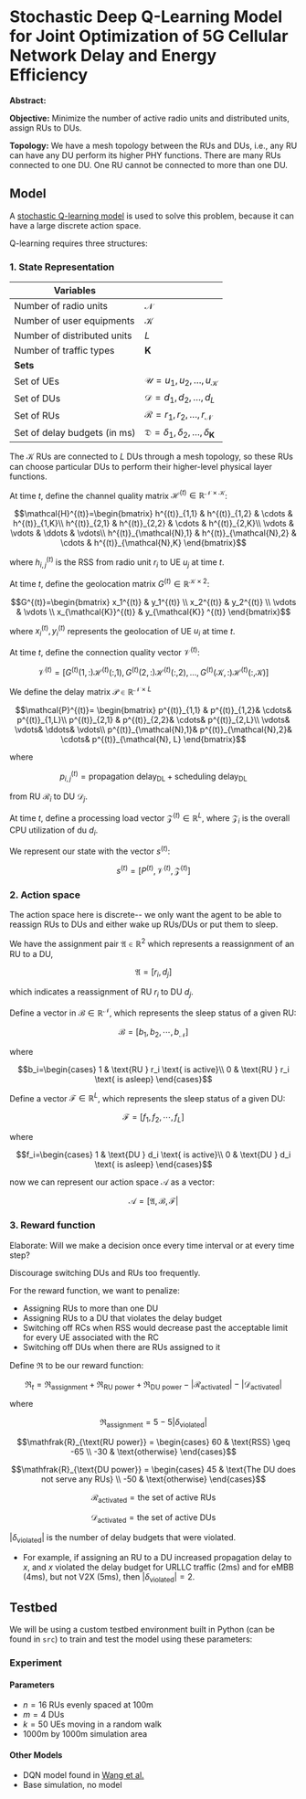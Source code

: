 # Stochastic Deep Q-Learning Model for Joint Optimization of 5G Cellular Network Delay and Energy Efficiency

**Abstract:** 

**Objective:** Minimize the number of active radio units and distributed units, assign RUs to DUs.

**Topology:** We have a mesh topology between the RUs and DUs, i.e., any RU can have any DU perform its higher PHY functions. There are many RUs connected to one DU. One RU cannot be connected to more than one DU.
## Model
A [stochastic Q-learning model](https://arxiv.org/abs/2405.10310) is used to solve this problem, because it can have a large discrete action space.

Q-learning requires three structures:
### 1. State Representation

| Variables                    |                                                              |
| ---------------------------- | ------------------------------------------------------------ |
| Number of radio units        | $\mathcal{N}$                                                |
| Number of user equipments    | $\mathcal{K}$                                                |
| Number of distributed units  | $L$                                                          |
| Number of traffic types      | $\mathbf{K}$                                                 |
| **Sets**                     |                                                              |
| Set of UEs                   | $\mathcal{U}=u_1, u_2, \dots, u_{\mathcal{K}}$               |
| Set of DUs                   | $\mathcal{D} = d_1,d_2,\dots,d_{L}$                          |
| Set of RUs                   | $\mathcal{R}=r_1,r_2,\dots,r_{\mathcal{N}}$                  |
| Set of delay budgets (in ms) | $\mathfrak{D} = \delta_1,\delta_2,\dots,\delta_{\mathbf{K}}$ |

The $\mathcal{K}$ RUs are connected to $L$ DUs through a mesh topology, so these RUs can choose particular DUs to perform their higher-level physical layer functions.

At time $t$, define the channel quality matrix $\mathcal{H}^{(t)} \in \mathbb{R}^{\mathcal{N} \times \mathcal{K}}$:

```math
\mathcal{H}^{(t)}=\begin{bmatrix}
h^{(t)}_{1,1} &  h^{(t)}_{1,2} &  \cdots &  h^{(t)}_{1,K}\\
h^{(t)}_{2,1} &  h^{(t)}_{2,2} &  \cdots &  h^{(t)}_{2,K}\\
\vdots  &  \vdots &  \ddots &  \vdots\\
h^{(t)}_{\mathcal{N},1} &  h^{(t)}_{\mathcal{N},2} & \cdots & h^{(t)}_{\mathcal{N},K}
\end{bmatrix}
```
where $h^{(t)}_{i,j}$ is the RSS from radio unit $r_i$ to UE $u_j$ at time $t$.

At time $t$, define the geolocation matrix $G^{(t)} \in \mathbb{R}^{\mathcal{K} \times 2}$:

```math
G^{(t)}=\begin{bmatrix}
x_1^{(t)} & y_1^{(t)} \\
x_2^{(t)} & y_2^{(t)} \\
\vdots & \vdots  \\
x_{\mathcal{K}}^{(t)} & y_{\mathcal{K}} ^{(t)}
\end{bmatrix}
```
where $x_i^{(t)}, y_i^{(t)}$ represents the geolocation of UE $u_i$ at time $t$.

At time $t$, define the connection quality vector $\mathcal{V}^{(t)}$:

```math
\mathcal{V}^{(t)}=[G^{(t)}(1,:)\mathcal{H}^{(t)}(:,1),G^{(t)}(2,:) \mathcal{H}^{(t)}(:,2),
\dots,
G^{(t)}(\mathcal{K},:) \mathcal{H}^{(t)}(:,\mathcal{K})]
```

We define the delay matrix $\mathcal{P} \in \mathbb{R}^{\mathcal{N} \times L}$
```math
\mathcal{P}^{(t)}=
\begin{bmatrix}
p^{(t)}_{1,1} &  p^{(t)}_{1,2}&  \cdots&  p^{(t)}_{1,L}\\
p^{(t)}_{2,1} &  p^{(t)}_{2,2}&  \cdots&  p^{(t)}_{2,L}\\
 \vdots&  \vdots&  \ddots&  \vdots\\
 p^{(t)}_{\mathcal{N},1}&  p^{(t)}_{\mathcal{N},2}&  \cdots& p^{(t)}_{\mathcal{N}, L}
\end{bmatrix}
```
where 

```math
p^{(t)}_{i,j}=\text{propagation delay}_\text{DL} + \text{scheduling delay}_\text{DL}
```
from RU $\mathcal{R}_i$ to DU $\mathcal{D}_j$.

At time $t$, define a processing load vector $\mathcal{Z}^{(t)} \in \mathbb{R}^L$, where $\mathcal{Z}_i$ is the overall CPU utilization of du $d_i$.


We represent our state with the vector $s^{(t)}$:
```math
s^{(t)}=
[
P^{(t)},
\mathcal{V}^{(t)},
\mathcal{Z}^{(t)}
]
```
### 2. Action space
The action space here is discrete-- we only want the agent to be able to reassign RUs to DUs and either wake up RUs/DUs or put them to sleep.

We have the assignment pair $\mathfrak{A} \in \mathbb{R}^{2}$ which represents a reassignment of an RU to a DU,
```math
\mathfrak{A}=

[r_i,d_j]
```
which indicates a reassignment of RU $r_i$ to DU $d_j$.

Define a vector in $\mathcal{B} \in \mathbb{R}^{\mathcal{N}}$, which represents the sleep status of a given RU:

```math
\mathcal{B}=[b_1,b_2,\cdots,b_{\mathcal{N}}]
```

where
```math
b_i=\begin{cases}
1 & \text{RU } r_i \text{ is active}\\
0 & \text{RU } r_i \text{ is asleep}
\end{cases}
```
Define a vector $\mathcal{F} \in \mathbb{R}^{L}$, which represents the sleep status of a given DU:
```math
\mathcal{F}=[f_1,f_2,\cdots,f_L]
```

where
```math
f_i=\begin{cases}
1 & \text{DU } d_i \text{ is active}\\
0 & \text{DU } d_i \text{ is asleep}
\end{cases}
```
now we can represent our action space $\mathcal{A}$ as a vector:

```math
\mathcal{A}=[\mathfrak{A},\mathcal{B},\mathcal{F}|
```

### 3. Reward function
Elaborate: Will we make a decision once every time interval or at every time step?

Discourage switching DUs and RUs too frequently.

For the reward function, we want to penalize:
- Assigning RUs to more than one DU
- Assigning RUs to a DU that violates the delay budget 
- Switching off RCs when RSS would decrease past the acceptable limit for every UE associated with the RC
- Switching off DUs when there are RUs assigned to it

Define $\mathfrak{R}$ to be our reward function:
```math
\mathfrak{R}_t=\mathfrak{R}_{\text{assignment}} + \mathfrak{R}_{\text{RU power}} + \mathfrak{R}_{\text{DU power}}-|\mathcal{R}_\text{activated}|-|\mathcal{D}_\text{activated}|
```
where
```math
\mathfrak{R}_{\text{assignment}} = 5 - 5 | \delta_{\text{violated}} |
```
```math
\mathfrak{R}_{\text{RU power}} = \begin{cases}
60 & \text{RSS} \geq -65 \\
-30 & \text{otherwise}
\end{cases}
```
```math
\mathfrak{R}_{\text{DU power}} = \begin{cases}
45 & \text{The DU does not serve any RUs} \\
-50 & \text{otherwise}
\end{cases}
```
```math
\mathcal{R}_\text{activated}=\text{the set of active RUs}
```
```math
\mathcal{D}_\text{activated}=\text{the set of active DUs}
```

$| \delta_{\text{violated}} |$ is the number of delay budgets that were violated.
- For example, if assigning an RU to a DU increased propagation delay to $x$, and $x$ violated the delay budget for URLLC traffic (2ms) and for eMBB (4ms), but not V2X (5ms), then $|\delta_{\text{violated}}|=2$.
## Testbed
We will be using a custom testbed environment built in Python (can be found in `src`) to train and test the model using these parameters:

### Experiment
#### Parameters
- $n=16$ RUs evenly spaced at 100m
- $m=4$ DUs
- $k=50$ UEs moving in a random walk
- 1000m by 1000m simulation area

#### Other Models
- DQN model found in [Wang et al.](https://ieeexplore.ieee.org/document/10942980)
- Base simulation, no model